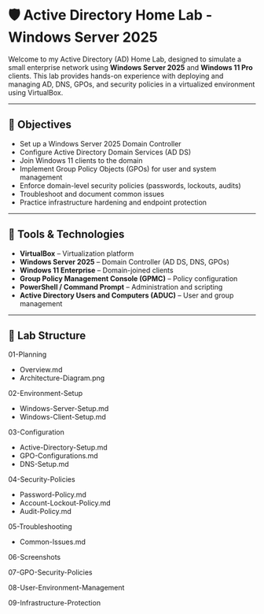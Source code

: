 # 🛡️ Active Directory Home Lab - Windows Server 2025

Welcome to my Active Directory (AD) Home Lab, designed to simulate a small enterprise network using **Windows Server 2025** and **Windows 11 Pro** clients. This lab provides hands-on experience with deploying and managing AD, DNS, GPOs, and security policies in a virtualized environment using VirtualBox.

---

## 🎯 Objectives

- Set up a Windows Server 2025 Domain Controller
- Configure Active Directory Domain Services (AD DS)
- Join Windows 11 clients to the domain
- Implement Group Policy Objects (GPOs) for user and system management
- Enforce domain-level security policies (passwords, lockouts, audits)
- Troubleshoot and document common issues
- Practice infrastructure hardening and endpoint protection

---

## 🧰 Tools & Technologies

- **VirtualBox** – Virtualization platform
- **Windows Server 2025** – Domain Controller (AD DS, DNS, GPOs)
- **Windows 11 Enterprise** – Domain-joined clients
- **Group Policy Management Console (GPMC)** – Policy configuration
- **PowerShell / Command Prompt** – Administration and scripting
- **Active Directory Users and Computers (ADUC)** – User and group management

---

## 📂 Lab Structure

01-Planning
  * Overview.md
  * Architecture-Diagram.png

02-Environment-Setup
  * Windows-Server-Setup.md
  * Windows-Client-Setup.md

03-Configuration
  * Active-Directory-Setup.md
  * GPO-Configurations.md
  * DNS-Setup.md

04-Security-Policies
  * Password-Policy.md
  * Account-Lockout-Policy.md
  * Audit-Policy.md

05-Troubleshooting
  * Common-Issues.md

06-Screenshots

07-GPO-Security-Policies

08-User-Environment-Management

09-Infrastructure-Protection

